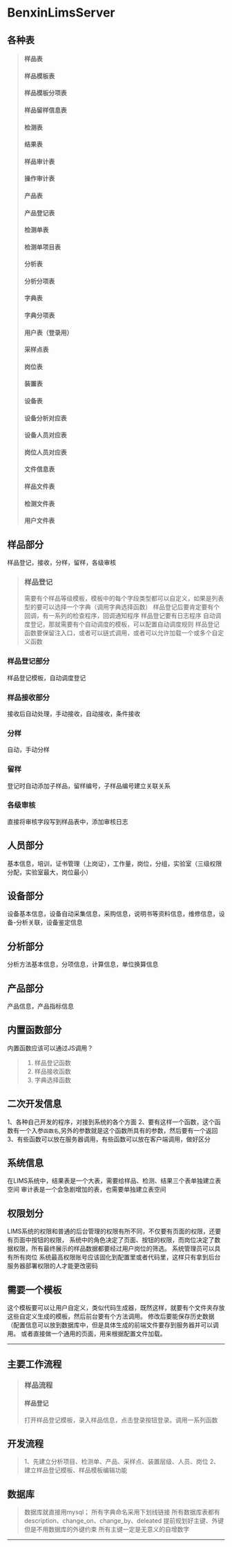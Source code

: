 # BenxinLimsServer

## 各种表
> #### 样品表
> #### 样品模板表
> #### 样品模板分项表
> #### 样品留样信息表
> #### 检测表
> #### 结果表
> #### 样品审计表
> #### 操作审计表
> #### 产品表
> #### 产品登记表
> #### 检测单表
> #### 检测单项目表
> #### 分析表
> #### 分析分项表
> #### 字典表
> #### 字典分项表
> #### 用户表（登录用）
> #### 采样点表
> #### 岗位表
> #### 装置表
> #### 设备表
> #### 设备分析对应表
> #### 设备人员对应表
> #### 岗位人员对应表
> #### 文件信息表
> #### 样品文件表
> #### 检测文件表
> #### 用户文件表

## 样品部分

样品登记，接收，分样，留样，各级审核
> ### 样品登记
> 需要有个样品等级模板，模板中的每个字段类型都可以自定义，如果是列表型的要可以选择一个字典（调用字典选择函数）
> 样品登记后要肯定要有个回调，有一系列的检查程序，回调通知程序
> 样品登记要有日志程序
> 自动调度登记，那就需要有个自动调度的模板，可以配置自动调度规则
> 样品登记函数要保留注入口，或者可以链式调用，或者可以允许加载一个或多个自定义函数

### 样品登记部分

样品登记模板，自动调度登记

### 样品接收部分

接收后自动处理，手动接收，自动接收，条件接收

### 分样

自动，手动分样

### 留样

登记时自动添加子样品，留样编号，子样品编号建立关联关系

### 各级审核

直接将审核字段写到样品表中，添加审核日志

## 人员部分

基本信息，培训，证书管理（上岗证），工作量，岗位，分组，实验室（三级权限分配，实验室最大，岗位最小）

## 设备部分

设备基本信息，设备自动采集信息，采购信息，说明书等资料信息，维修信息，设备-分析关联，设备鉴定信息

## 分析部分

分析方法基本信息，分项信息，计算信息，单位换算信息

## 产品部分

产品信息，产品指标信息

## 内置函数部分

内置函数应该可以通过JS调用？

> 1. 样品登记函数
> 2. 样品接收函数
> 3. 字典选择函数

## 二次开发信息

1、各种自己开发的程序，对接到系统的各个方面
2、要有这样一个函数，这个函数有一个入参`函数名`,另外的参数就是这个函数所具有的参数，然后要有一个返回
3、有些函数可以放在服务器调用，有些函数可以放在客户端调用，做好区分


## 系统信息

在LIMS系统中，结果表是一个大表，需要给样品、检测、结果三个表单独建立表空间
审计表是一个会急剧增加的表，也需要单独建立表空间

## 权限划分

LIMS系统的权限和普通的后台管理的权限有所不同，不仅要有页面的权限，还要有页面中按钮的权限，
系统中的角色决定了页面、按钮的权限，而岗位决定了数据权限，所有最终展示的样品数据都要经过用户岗位的筛选。
系统管理员可以具有所有岗位
系统最高权限账号应该固化到配置里或者代码里，这样只有拿到后台服务器部署权限的人才能更改密码

## 需要一个模板

这个模板要可以让用户自定义，类似代码生成器，既然这样，就要有个文件夹存放这些自定义生成的模板，然后前台要有个方法调用。
修改后要能保存历史数据（配置信息可以放到数据库中，但是具体生成的前端文件要存到服务器并可以调用。
或者直接做一个通用的页面，用来根据配置文件加载。

----------------------------------------------------------------
## 主要工作流程

> ### 样品流程
> #### 样品登记
> 打开样品登记模板，录入样品信息，点击登录按钮登录。调用一系列函数
>
## 开发流程

> 1、先建立分析项目、检测单、产品、采样点、装置层级、人员、岗位
> 2、建立样品登记模板、样品模板编辑功能

## 数据库
> 数据库就直接用mysql；
> 所有字典命名采用下划线链接
> 所有数据库表都有description、change_on、change_by、deleated
> 提前规划好主键、外键但是不用数据库的外键约束
> 所有主键一定是无意义的自增数字
------------------------------------------------------
